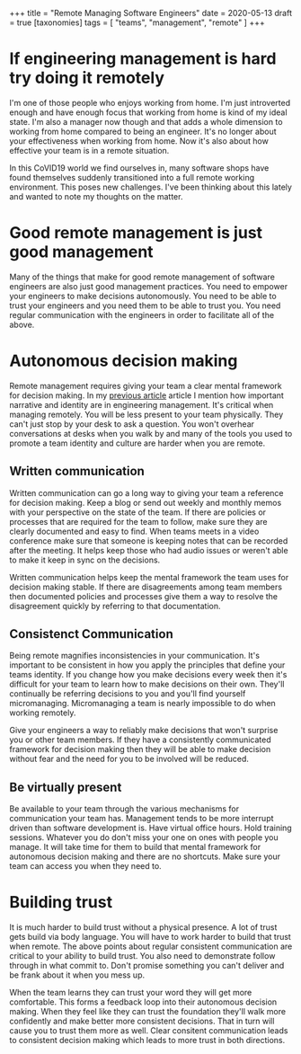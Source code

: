 +++
title = "Remote Managing Software Engineers"
date = 2020-05-13
draft = true
[taxonomies]
tags = [
    "teams",
    "management",
    "remote"
]
+++

# If engineering management is hard try doing it remotely

I'm one of those people who enjoys working from home. I'm just introverted
enough and have enough focus that working from home is kind of my ideal state.
I'm also a manager now though and that adds a whole dimension to working from
home compared to being an engineer. It's no longer about your effectiveness
when working from home. Now it's also about how effective your team is in a
remote situation.

In this CoVID19 world we find ourselves in, many software shops have found
themselves suddenly transitioned into a full remote working environment. This
poses new challenges. I've been thinking about this lately and wanted to note
my thoughts on the matter.

# Good remote management is just good management

Many of the things that make for good remote management of software engineers
are also just good management practices. You need to empower your engineers to
make decisions autonomously. You need to be able to trust your engineers and
you need them to be able to trust you. You need regular communication with the
engineers in order to facilitate all of the above.

# Autonomous decision making

Remote management requires giving your team a clear mental framework for
decision making. In my [previous article](@/engineering-managment-is-hard.md)
article I mention how important narrative and identity are in engineering
management. It's critical when managing remotely. You will be less present to
your team physically. They can't just stop by your desk to ask a question. You
won't overhear conversations at desks when you walk by and many of the tools
you used to promote a team identity and culture are harder when you are remote.

## Written communication

Written communication can go a long way to giving your team a reference for
decision making. Keep a blog or send out weekly and monthly memos with your
perspective on the state of the team. If there are policies or processes that
are required for the team to follow, make sure they are clearly documented and
easy to find. When teams meets in a video conference make sure that someone is
keeping notes that can be recorded after the meeting. It helps keep those who
had audio issues or weren't able to make it keep in sync on the decisions.

Written communication helps keep the mental framework the team uses for
decision making stable. If there are disagreements among team members then
documented policies and processes give them a way to resolve the disagreement
quickly by referring to that documentation.

## Consistenct Communication

Being remote magnifies inconsistencies in your communication. It's important to
be consistent in how you apply the principles that define your teams identity.
If you change how you make decisions every week then it's difficult for your
team to learn how to make decisions on their own. They'll continually be
referring decisions to you and you'll find yourself micromanaging.
Micromanaging a team is nearly impossible to do when working remotely.

Give your engineers a way to reliably make decisions that won't surprise you or
other team members. If they have a consistently communicated framework for
decision making then they will be able to make decision without fear and the
need for you to be involved will be reduced.

## Be virtually present

Be available to your team through the various mechanisms for communication your
team has. Management tends to be more interrupt driven than software
development is. Have virtual office hours. Hold training sessions. Whatever you
do don't miss your one on ones with people you manage. It will take time for
them to build that mental framework for autonomous decision making and there
are no shortcuts. Make sure your team can access you when they need to.

# Building trust

It is much harder to build trust without a physical presence. A lot of trust
gets build via body language. You will have to work harder to build that trust
when remote. The above points about regular consistent communication are
critical to your ability to build trust. You also need to demonstrate follow
through in what commit to. Don't promise something you can't deliver and be
frank about it when you mess up.

When the team learns they can trust your word they will get more comfortable.
This forms a feedback loop into their autonomous decision making. When they
feel like they can trust the foundation they'll walk more confidently and make
better more consistent decisions. That in turn will cause you to trust them
more as well. Clear consitent communication leads to consistent decision making
which leads to more trust in both directions.